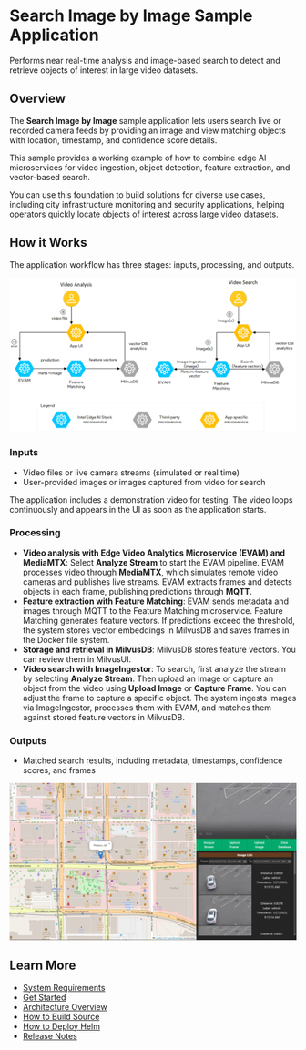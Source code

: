 # Search Image by Image Sample Application
<!--REQUIRED: Add a short description without including the name of the RI/Application/microservice in the description. Ensure it's at least 50 characters (excluding spaces) and doesn't exceed 150 characters (excluding spaces). This will enable the content to be properly displayed in the catalog's card layout.-->
Performs near real-time analysis and image-based search to detect and retrieve objects of interest in large video datasets.

## Overview
The **Search Image by Image** sample application lets users search live or recorded camera feeds by providing an image and view matching objects with location, timestamp, and confidence score details.

This sample provides a working example of how to combine edge AI microservices for video ingestion, object detection, feature extraction, and vector-based search.

You can use this foundation to build solutions for diverse use cases, including city infrastructure monitoring and security applications, helping operators quickly locate objects of interest across large video datasets.

## How it Works
The application workflow has three stages: inputs, processing, and outputs.

![Diagram illustrating the components and interactions within the Search Image by Image system, including inputs, processing, and outputs.](docs/user-guide/_images/architecture_simplified.png)

### Inputs

- Video files or live camera streams (simulated or real time)
- User-provided images or images captured from video for search

The application includes a demonstration video for testing. The video loops continuously and appears in the UI as soon as the application starts.

### Processing

- **Video analysis with Edge Video Analytics Microservice (EVAM) and MediaMTX**: Select **Analyze Stream** to start the EVAM pipeline. EVAM processes video through **MediaMTX**, which simulates remote video cameras and publishes live streams. EVAM extracts frames and detects objects in each frame, publishing predictions through **MQTT**.
- **Feature extraction with Feature Matching**: EVAM sends metadata and images through MQTT to the Feature Matching microservice. Feature Matching generates feature vectors. If predictions exceed the threshold, the system stores vector embeddings in MilvusDB and saves frames in the Docker file system.
- **Storage and retrieval in MilvusDB**: MilvusDB stores feature vectors. You can review them in MilvusUI.
- **Video search with ImageIngestor**: To search, first analyze the stream by selecting **Analyze Stream**. Then upload an image or capture an object from the video using **Upload Image** or **Capture Frame**. You can adjust the frame to capture a specific object. The system ingests images via ImageIngestor, processes them with EVAM, and matches them against stored feature vectors in MilvusDB.

### Outputs

- Matched search results, including metadata, timestamps, confidence scores, and frames

![Screenshot of the Search Image by Image sample application interface displaying search input and matched results](docs/user-guide/_images/imagesearch2.png)

## Learn More
- [System Requirements](docs/user-guide/system-requirements.md)
- [Get Started](docs/user-guide/get-started.md)
- [Architecture Overview](docs/user-guide/overview-architecture.md)
- [How to Build Source](docs/user-guide/how-to-build-source.md)
- [How to Deploy Helm](docs/user-guide/how-to-deploy-helm.md)
- [Release Notes](docs/user-guide/release-notes.md)
